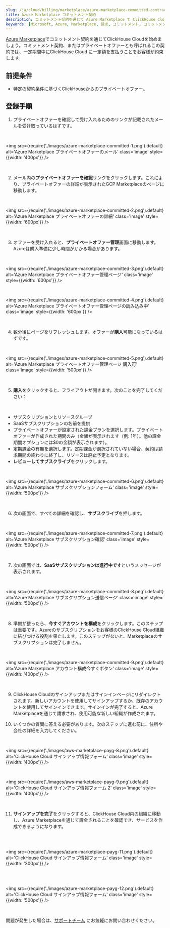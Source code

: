 ```yaml
---
slug: /ja/cloud/billing/marketplace/azure-marketplace-committed-contract
title: Azure Marketplace コミットメント契約
description: コミットメント契約を通じて Azure Marketplace で ClickHouse Cloud に登録
keywords: [Microsoft, Azure, Marketplace, 請求, コミットメント, コミットメント契約]
---
```


[Azure Marketplace](https://azuremarketplace.microsoft.com/en-us/marketplace/apps)でコミットメント契約を通じてClickHouse Cloudを始めましょう。コミットメント契約、またはプライベートオファーとも呼ばれるこの契約では、一定期間中にClickHouse Cloud に一定額を支払うことをお客様が約束します。

## 前提条件

- 特定の契約条件に基づくClickHouseからのプライベートオファー。

## 登録手順

1. プライベートオファーを確認して受け入れるためのリンクが記載されたメールを受け取っているはずです。

<br />

<img src={require('./images/azure-marketplace-committed-1.png').default}
    alt='Azure Marketplace プライベートオファーのメール'
    class='image'
    style={{width: '400px'}}
/>

<br />

2. メール内の**プライベートオファーを確認**リンクをクリックします。これにより、プライベートオファーの詳細が表示されたGCP Marketplaceのページに移動します。

<br />

<img src={require('./images/azure-marketplace-committed-2.png').default}
    alt='Azure Marketplace プライベートオファーの詳細'
    class='image'
    style={{width: '600px'}}
/>

<br />

3. オファーを受け入れると、**プライベートオファー管理**画面に移動します。Azureは購入準備に少し時間がかかる場合があります。

<br />

<img src={require('./images/azure-marketplace-committed-3.png').default}
    alt='Azure Marketplace プライベートオファー管理ページ'
    class='image'
    style={{width: '600px'}}
/>

<br />

<img src={require('./images/azure-marketplace-committed-4.png').default}
    alt='Azure Marketplace プライベートオファー管理ページの読み込み中'
    class='image'
    style={{width: '600px'}}
/>

<br />

4. 数分後にページをリフレッシュします。オファーが**購入**可能になっているはずです。

<br />

<img src={require('./images/azure-marketplace-committed-5.png').default}
    alt='Azure Marketplace プライベートオファー管理ページ 購入可'
    class='image'
    style={{width: '500px'}}
/>

<br />

5. **購入**をクリックすると、フライアウトが開きます。次のことを完了してください：

<br />

- サブスクリプションとリソースグループ
- SaaSサブスクリプションの名前を提供
- プライベートオファーが設定された課金プランを選択します。プライベートオファーが作成された期間のみ（金額が表示されます（例: 1年）。他の課金期間オプションには$0の金額が表示されます）。
- 定期課金の有無を選択します。定期課金が選択されていない場合、契約は請求期間の終わりに終了し、リソースは廃止予定となります。
- **レビューしてサブスクライブ**をクリックします。

<br />

<img src={require('./images/azure-marketplace-committed-6.png').default}
    alt='Azure Marketplace サブスクリプションフォーム'
    class='image'
    style={{width: '500px'}}
/>

<br />

6. 次の画面で、すべての詳細を確認し、**サブスクライブ**を押します。

<br />

<img src={require('./images/azure-marketplace-committed-7.png').default}
    alt='Azure Marketplace サブスクリプション確認'
    class='image'
    style={{width: '500px'}}
/>

<br />

7. 次の画面では、**SaaSサブスクリプションは進行中です**というメッセージが表示されます。

<br />

<img src={require('./images/azure-marketplace-committed-8.png').default}
    alt='Azure Marketplace サブスクリプション送信ページ'
    class='image'
    style={{width: '500px'}}
/>

<br />

8. 準備が整ったら、**今すぐアカウントを構成**をクリックします。このステップは重要です。Azureのサブスクリプションをお客様のClickHouse Cloud組織に結びつける役割を果たします。このステップがないと、Marketplaceのサブスクリプションは完了しません。

<br />

<img src={require('./images/azure-marketplace-committed-9.png').default}
    alt='Azure Marketplace アカウント構成今すぐボタン'
    class='image'
    style={{width: '400px'}}
/>

<br />

9. ClickHouse Cloudのサインアップまたはサインインページにリダイレクトされます。新しいアカウントを使用してサインアップするか、既存のアカウントを使用してサインインできます。サインインが完了すると、Azure Marketplaceを通じて請求され、使用可能な新しい組織が作成されます。

10. いくつかの質問に答える必要があります。次のステップに進む前に、住所や会社の詳細を入力してください。

<br />

<img src={require('./images/aws-marketplace-payg-8.png').default}
    alt='ClickHouse Cloud サインアップ情報フォーム'
    class='image'
    style={{width: '400px'}}
/>

<br />

<img src={require('./images/aws-marketplace-payg-9.png').default}
    alt='ClickHouse Cloud サインアップ情報フォーム 2'
    class='image'
    style={{width: '400px'}}
/>

<br />

11. **サインアップを完了**をクリックすると、ClickHouse Cloud内の組織に移動し、Azure Marketplaceを通じて課金されることを確認でき、サービスを作成できるようになります。

<br />

<br />

<img src={require('./images/azure-marketplace-payg-11.png').default}
    alt='ClickHouse Cloud サインアップ情報フォーム'
    class='image'
    style={{width: '300px'}}
/>

<br />

<br />

<img src={require('./images/azure-marketplace-payg-12.png').default}
    alt='ClickHouse Cloud サインアップ情報フォーム'
    class='image'
    style={{width: '500px'}}
/>

<br />

問題が発生した場合は、[サポートチーム](https://clickhouse.com/support/program) にお気軽にお問い合わせください。
